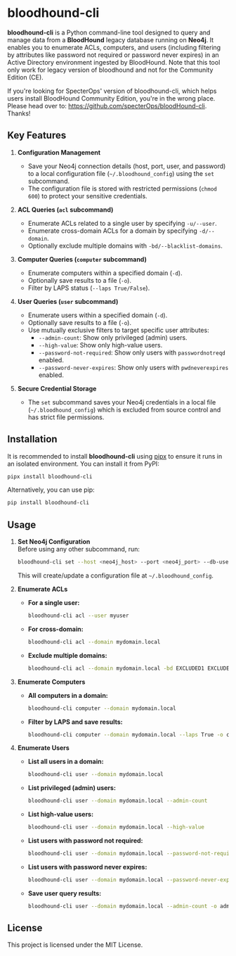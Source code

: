 # bloodhound-cli

**bloodhound-cli** is a Python command-line tool designed to query and manage data from a **BloodHound** legacy database running on **Neo4j**. It enables you to enumerate ACLs, computers, and users (including filtering by attributes like password not required or password never expires) in an Active Directory environment ingested by BloodHound. Note that this tool only work for legacy version of bloodhound and not for the Community Edition (CE).

If you're looking for SpecterOps' version of bloodhound-cli, which helps users install BloodHound Community Edition, you're in the wrong place. Please head over to: 
https://github.com/specterOps/bloodHound-cli. Thanks! 

## Key Features

1. **Configuration Management**
    
    - Save your Neo4j connection details (host, port, user, and password) to a local configuration file (`~/.bloodhound_config`) using the `set` subcommand.
    - The configuration file is stored with restricted permissions (`chmod 600`) to protect your sensitive credentials.
2. **ACL Queries (`acl` subcommand)**
    
    - Enumerate ACLs related to a single user by specifying `-u/--user`.
    - Enumerate cross-domain ACLs for a domain by specifying `-d/--domain`.
    - Optionally exclude multiple domains with `-bd/--blacklist-domains`.
3. **Computer Queries (`computer` subcommand)**
    
    - Enumerate computers within a specified domain (`-d`).
    - Optionally save results to a file (`-o`).
    - Filter by LAPS status (`--laps True/False`).
4. **User Queries (`user` subcommand)**

    - Enumerate users within a specified domain (`-d`).
    - Optionally save results to a file (`-o`).
    - Use mutually exclusive filters to target specific user attributes:
        - `--admin-count`: Show only privileged (admin) users.
        - `--high-value`: Show only high-value users.
        - `--password-not-required`: Show only users with `passwordnotreqd` enabled.
        - `--password-never-expires`: Show only users with `pwdneverexpires` enabled.
6. **Secure Credential Storage**

    - The `set` subcommand saves your Neo4j credentials in a local file (`~/.bloodhound_config`) which is excluded from source control and has strict file permissions.

## Installation

It is recommended to install **bloodhound-cli** using [pipx](https://github.com/pipxproject/pipx) to ensure it runs in an isolated environment. You can install it from PyPI:

```sh
pipx install bloodhound-cli
```

Alternatively, you can use pip:

```sh
pip install bloodhound-cli
```

## Usage

1. **Set Neo4j Configuration**  
    Before using any other subcommand, run:
    
    ```sh
    bloodhound-cli set --host <neo4j_host> --port <neo4j_port> --db-user <neo4j_user> --db-password <neo4j_password>
    ```
    
    This will create/update a configuration file at `~/.bloodhound_config`.
    
2. **Enumerate ACLs**
    
    - **For a single user:**
        
        ```sh
        bloodhound-cli acl --user myuser
        ```
        
    - **For cross-domain:**
        
        ```sh
        bloodhound-cli acl --domain mydomain.local
        ```
        
    - **Exclude multiple domains:**
        
        ```sh
        bloodhound-cli acl --domain mydomain.local -bd EXCLUDED1 EXCLUDED2
        ```
        
3. **Enumerate Computers**
    
    - **All computers in a domain:**
        
        ```sh
        bloodhound-cli computer --domain mydomain.local
        ```
        
    - **Filter by LAPS and save results:**
        
        ```sh
        bloodhound-cli computer --domain mydomain.local --laps True -o computers_with_laps.txt
        ```
        
4. **Enumerate Users**
    
    - **List all users in a domain:**
        
        ```sh
        bloodhound-cli user --domain mydomain.local
        ```
        
    - **List privileged (admin) users:**
        
        ```sh
        bloodhound-cli user --domain mydomain.local --admin-count
        ```
        
    - **List high-value users:**
        
        ```sh
        bloodhound-cli user --domain mydomain.local --high-value
        ```
        
    - **List users with password not required:**
        
        ```sh
        bloodhound-cli user --domain mydomain.local --password-not-required
        ```
        
    - **List users with password never expires:**
        
        ```sh
        bloodhound-cli user --domain mydomain.local --password-never-expires
        ```
        
    - **Save user query results:**
        
        ```sh
        bloodhound-cli user --domain mydomain.local --admin-count -o admin_users.txt
        ```

## License

This project is licensed under the MIT License.
